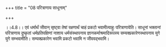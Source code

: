 +++
title = "08 परित्राणाय साधूनाम्"

+++
  
  
।।4.8।। एवं धर्मार्थं जीवान् सृष्ट्वा तेषां रक्षणार्थं चाहं प्रकटो
भवामीत्याहुः परित्राणायेति। साधूनां भक्तानां परित्राणाय दुष्कृतां
धर्मप्रतिपक्षिणां नाशाय धर्मसंस्थापनाय ज्ञानकर्माश्रमादिरूपस्य
सम्यक्प्रकारेणस्थापनाय युगे युगे सम्भवामीति। सम्यक्प्रकारेण भवामि प्रकटो
भवामि न जीववद्भवामि।  
  
